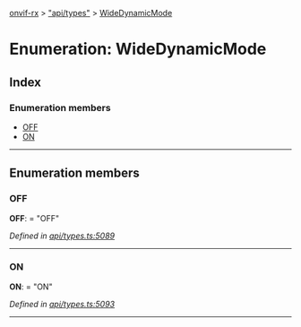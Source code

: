 [onvif-rx](../README.md) > ["api/types"](../modules/_api_types_.md) > [WideDynamicMode](../enums/_api_types_.widedynamicmode.md)

# Enumeration: WideDynamicMode

## Index

### Enumeration members

* [OFF](_api_types_.widedynamicmode.md#off)
* [ON](_api_types_.widedynamicmode.md#on)

---

## Enumeration members

<a id="off"></a>

###  OFF

**OFF**:  = "OFF"

*Defined in [api/types.ts:5089](https://github.com/patrickmichalina/onvif-rx/blob/3ab1739/src/api/types.ts#L5089)*

___
<a id="on"></a>

###  ON

**ON**:  = "ON"

*Defined in [api/types.ts:5093](https://github.com/patrickmichalina/onvif-rx/blob/3ab1739/src/api/types.ts#L5093)*

___

